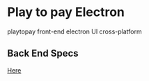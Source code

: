 # Play to pay Electron
playtopay front-end electron UI cross-platform

## Back End Specs
[Here](http://www.github.com/infernodragon0/playtopaygo)

